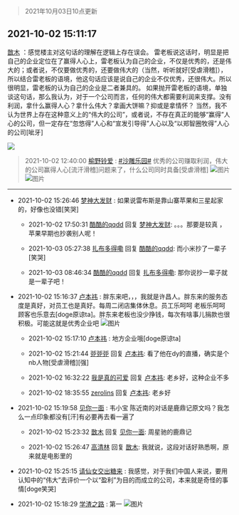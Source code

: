 > 2021年10月03日10点更新
<link rel="stylesheet" href="https://cdn.jsdelivr.net/gh/taotie6/sampleJSON@main/css/photo_show.css">
<meta name="referrer" content="no-referrer" />


 ## 2021-10-02 15:11:17 

 [㪚木](https://www.coolapk.com/feed/30411270?shareKey=NGJmMDExZjA1NjYzNjE1ODExMDM~) ：感觉楼主对这句话的理解在逻辑上存在误会。
雷老板说这话时，明显是把自己的企业定位在了赢得人心上，雷老板认为自己的企业，不仅是优秀的，还是伟大的；或者说，不仅要做优秀的，还要做伟大的（当然，听听就好[受虐滑稽]），所以结合雷老板的语境，他这句话应该是说自己的企业不仅优秀，还很伟大<!--break-->。所以很明显，雷老板的认为自己的企业是二者兼具的。
如果抛开雷老板的语境，单独谈这句话，那么我认为，对于一个公司而言，任何的伟大都需要利润来支撑。没有利润，拿什么赢得人心？拿什么伟大？拿画大饼嘛？抑或是拿情怀？
当然，我不认为世界上存在这种意义上的“伟大的公司”，或者说，不存在真正的能够“赢得”人心的公司，但一定存在“忽悠得”人心和“宣发引导得”人心以及“以郑智圈牧得”人心的公司[呲牙] 

<div class="album">
<img class="img-item" src="https://image.coolapk.com/feed/2021/1002/15/1081091_c0fedd61_8676_6685@1440x1826.jpeg" />
</div>

> 2021-10-02 12:40:00 
> [榆野铃爱](https://www.coolapk.com/feed/30408312?shareKey=NDEyNWJhMzkyMjczNjE1ODExMDM~) : <a class="feed-link-tag" href="/t/沙雕乐园?type=0">#沙雕乐园#</a> 优秀的公司赚取利润，伟大的公司赢得人心[流汗滑稽]问题来了，什么公司同时具备[受虐滑稽] 
![图片](https://image.coolapk.com/feed/2021/1002/12/2355949_9599_5704@3325x2494.jpg)
![图片](https://image.coolapk.com/feed/2021/1002/12/2355949_9599_4276@3325x2494.jpg)

 ------- 

- 2021-10-02 15:26:46 [梦神大发财](uid=14296465) : 如果说雷布斯是靠山寨苹果和三星起家的，好像也没错[笑哭] 

    - 2021-10-02 17:50:31 [酷酷的qqdd](uid=9633812) 回复 [梦神大发财](uid=14296465): 。。。那要是较真 ，苹果早期也抄袭别人呢！ 

    - 2021-10-03 05:27:38 [扎布多得嘞](uid=1778156) 回复 [酷酷的qqdd](uid=9633812): 而小米抄了一辈子[笑哭] 

    - 2021-10-03 08:46:34 [酷酷的qqdd](uid=9633812) 回复 [扎布多得嘞](uid=1778156): 那你说抄一辈子就是一辈子吧！ 

- 2021-10-02 15:16:37 [卢本祎](uid=2851774) : 胖东来吧，，，我就是许昌人。胖东来的服务态度是真好，对员工也是真好。每周二闭店集体休息。员工乐呵呵 老板乐呵呵 顾客也乐意去[doge原谅ta]。胖东来老板也没少挣钱，每次有啥事儿捐款也很积极。可能这就是优秀企业吧 ![图片](https://image.coolapk.com/feed/2021/1002/15/2851774_e3812034_8995_8245@1080x2340.jpeg)

    - 2021-10-02 15:17:10 [卢本祎](uid=2851774) : 地方企业哦[doge原谅ta] 

    - 2021-10-02 15:21:44 [戼戼戼](uid=4044548) 回复 [卢本祎](uid=2851774): 看了他在dy的直播，确实是个nb人物[受虐滑稽][强] 

    - 2021-10-02 16:32:22 [我是真的可爱](uid=731138) 回复 [卢本祎](uid=2851774): 老乡好，这种企业不多 

    - 2021-10-02 18:35:55 [zerolins](uid=4255244) 回复 [卢本祎](uid=2851774): 老乡好 

- 2021-10-02 15:19:58 [见你一面](uid=598942) : 韦小宝 陈近南的对话是鹿鼎记原文吗？我怎么一点印象都没有[汗]有必要再去看一遍了 

    - 2021-10-02 15:23:32 [㪚木](uid=1081091) 回复 [见你一面](uid=598942): 周星驰的鹿鼎记 

    - 2021-10-02 15:26:47 [高清林](uid=8114305) 回复 [㪚木](uid=1081091): 我就说，这段对话好熟悉啊，原来就是电影里的 

- 2021-10-02 15:25:15 [请仙女交出糖来](uid=1926635) : 我感觉，对于我们中国人来说，要用认知中的“伟大”去评价一个以“盈利”为目的而成立的公司，本来就是奇怪的事情[doge笑哭] 

- 2021-10-02 15:18:29 [学渣之路](uid=935369) : 第一 ![图片](https://image.coolapk.com/feed/2021/1002/15/935369_9baeb9df_9109_2206@300x264.jpeg)

